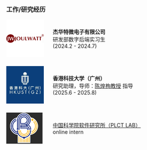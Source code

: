 <h3>工作/研究经历</h3>

<div style="display:flex; align-items:center; margin-bottom:24px;">
  <img src="static/assets/img/joulwatt.png" style="width:100px; margin-right:24px;">
  <div>
    <b>杰华特微电子有限公司</b><br>
    研发部数字后端实习生<br>
    (2024.2 - 2024.7)
  </div>
</div>

<div style="display:flex; align-items:center; margin-bottom:24px;">
  <img src="static/assets/img/hkustgzlogo.jpg" style="width:100px; margin-right:24px;">
  <div>
    <b>香港科技大学（广州）</b><br>
    研究助理，导师：<a href="https://www.chenhuangxun.com/">陈煌栒教授</a> 指导<br>
    (2025.6 - 2025.8)
  </div>
</div>

<div style="display:flex; align-items:center; margin-bottom:24px;">
  <img src="static/assets/img/PLCTlab.png" style="width:100px; margin-right:24px;">
  <div>
    <a href="https://www.chenhuangxun.com/">中国科学院软件研究所（PLCT LAB）</a><br>
    online intern<br>
  </div>
</div>
